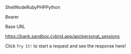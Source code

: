 ShellNodeRubyPHPPython

Bearer

Base URL

https://bank.sandbox.cybrid.app/api/persona\_sessions

Click `Try It!` to start a request and see the response here!